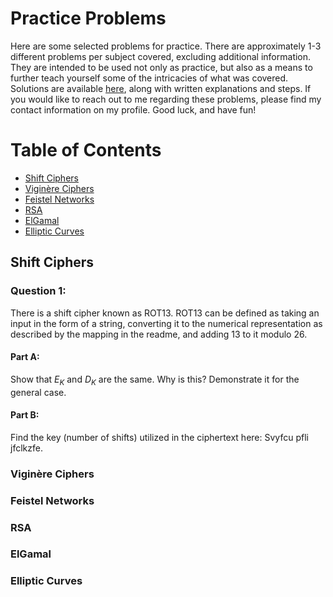 # Practice Problems
Here are some selected problems for practice. There are approximately 1-3 different problems per subject covered, excluding additional information. They are intended to be used not only as
practice, but also as a means to further teach yourself some of the intricacies of what was covered. Solutions are available [here](/solved.md), along with written explanations and steps. If 
you would like to reach out to me regarding these problems, please find my contact information on my profile. Good luck, and have fun!

# Table of Contents

- [Shift Ciphers](#shift-ciphers)
- [Viginère Ciphers](#viginère-ciphers)
- [Feistel Networks](#feistel-networks)
- [RSA](#rsa)
- [ElGamal](#elgamal)
- [Elliptic Curves](#elliptic-curves)

## Shift Ciphers
### Question 1:
There is a shift cipher known as ROT13. ROT13 can be defined as taking an input in the form of a string, converting it to the numerical representation as described by the mapping in the readme, and adding 13 to it modulo 26.

#### Part A:
Show that $E_{K}$ and $D_{K}$ are the same. Why is this? Demonstrate it for the general case.

#### Part B:
Find the key (number of shifts) utilized in the ciphertext here: Svyfcu pfli jfclkzfe.

### Viginère Ciphers

### Feistel Networks

### RSA

### ElGamal

### Elliptic Curves
